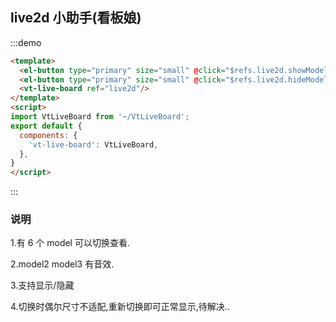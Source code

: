 ## live2d 小助手(看板娘)

:::demo

```html
<template>
  <el-button type="primary" size="small" @click="$refs.live2d.showModel()">打开看板娘</el-button>
  <el-button type="primary" size="small" @click="$refs.live2d.hideModel()">关闭看板娘</el-button>
  <vt-live-board ref="live2d"/>
</template>
<script>
import VtLiveBoard from '~/VtLiveBoard';
export default {
  components: {
    'vt-live-board': VtLiveBoard,
  },
}
</script>
```

:::


### 说明
1.有 6 个 model 可以切换查看.

2.model2 model3 有音效.

3.支持显示/隐藏

4.切换时偶尔尺寸不适配,重新切换即可正常显示,待解决..


